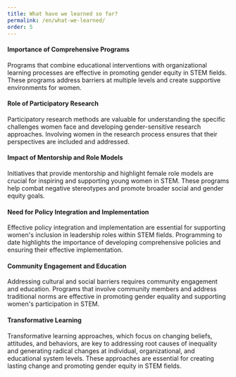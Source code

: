```yaml
---
title: What have we learned so far?
permalink: /en/what-we-learned/
order: 5
---
```


#### Importance of Comprehensive Programs
Programs that combine educational interventions with organizational learning processes are effective in promoting gender equity in STEM fields. These programs address barriers at multiple levels and create supportive environments for women.

#### Role of Participatory Research
Participatory research methods are valuable for understanding the specific challenges women face and developing gender-sensitive research approaches. Involving women in the research process ensures that their perspectives are included and addressed.

#### Impact of Mentorship and Role Models
Initiatives that provide mentorship and highlight female role models are crucial for inspiring and supporting young women in STEM. These programs help combat negative stereotypes and promote broader social and gender equity goals.

#### Need for Policy Integration and Implementation
Effective policy integration and implementation are essential for supporting women's inclusion in leadership roles within STEM fields. Programming to date highlights the importance of developing comprehensive policies and ensuring their effective implementation.

#### Community Engagement and Education
Addressing cultural and social barriers requires community engagement and education. Programs that involve community members and address traditional norms are effective in promoting gender equality and supporting women's participation in STEM.

#### Transformative Learning
Transformative learning approaches, which focus on changing beliefs, attitudes, and behaviors, are key to addressing root causes of inequality and generating radical changes at individual, organizational, and educational system levels. These approaches are essential for creating lasting change and promoting gender equity in STEM fields.
